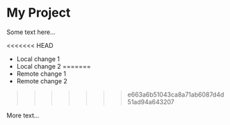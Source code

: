 # My Project

Some text here...

<<<<<<< HEAD
- Local change 1
- Local change 2
=======
- Remote change 1
- Remote change 2
>>>>>>> e663a6b51043ca8a71ab6087d4d51ad94a643207

More text...
